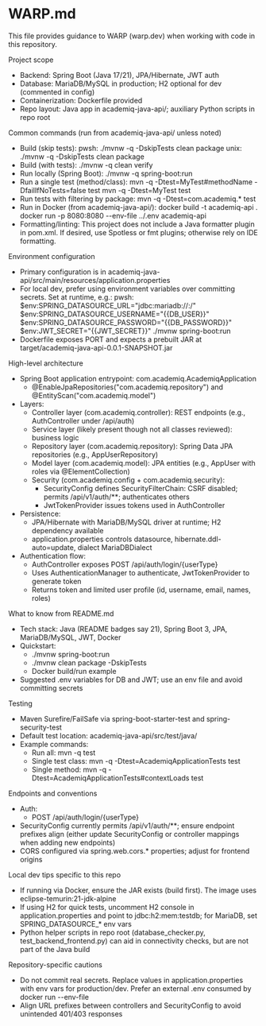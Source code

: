 # WARP.md

This file provides guidance to WARP (warp.dev) when working with code in this repository.

Project scope
- Backend: Spring Boot (Java 17/21), JPA/Hibernate, JWT auth
- Database: MariaDB/MySQL in production; H2 optional for dev (commented in config)
- Containerization: Dockerfile provided
- Repo layout: Java app in academiq-java-api/; auxiliary Python scripts in repo root

Common commands (run from academiq-java-api/ unless noted)
- Build (skip tests):
  pwsh: ./mvnw -q -DskipTests clean package
  unix: ./mvnw -q -DskipTests clean package
- Build (with tests):
  ./mvnw -q clean verify
- Run locally (Spring Boot):
  ./mvnw -q spring-boot:run
- Run a single test (method/class):
  mvn -q -Dtest=MyTest#methodName -DfailIfNoTests=false test
  mvn -q -Dtest=MyTest test
- Run tests with filtering by package:
  mvn -q -Dtest=com.academiq.* test
- Run in Docker (from academiq-java-api/):
  docker build -t academiq-api .
  docker run -p 8080:8080 --env-file ../.env academiq-api
- Formatting/linting:
  This project does not include a Java formatter plugin in pom.xml. If desired, use Spotless or fmt plugins; otherwise rely on IDE formatting.

Environment configuration
- Primary configuration is in academiq-java-api/src/main/resources/application.properties
- For local dev, prefer using environment variables over committing secrets. Set at runtime, e.g.:
  pwsh: $env:SPRING_DATASOURCE_URL="jdbc:mariadb://<host>:<port>/<db>"
        $env:SPRING_DATASOURCE_USERNAME="{{DB_USER}}"
        $env:SPRING_DATASOURCE_PASSWORD="{{DB_PASSWORD}}"
        $env:JWT_SECRET="{{JWT_SECRET}}"
        ./mvnw spring-boot:run
- Dockerfile exposes PORT and expects a prebuilt JAR at target/academiq-java-api-0.0.1-SNAPSHOT.jar

High-level architecture
- Spring Boot application entrypoint: com.academiq.AcademiqApplication
  - @EnableJpaRepositories("com.academiq.repository") and @EntityScan("com.academiq.model")
- Layers:
  - Controller layer (com.academiq.controller): REST endpoints (e.g., AuthController under /api/auth)
  - Service layer (likely present though not all classes reviewed): business logic
  - Repository layer (com.academiq.repository): Spring Data JPA repositories (e.g., AppUserRepository)
  - Model layer (com.academiq.model): JPA entities (e.g., AppUser with roles via @ElementCollection)
  - Security (com.academiq.config + com.academiq.security):
    - SecurityConfig defines SecurityFilterChain: CSRF disabled; permits /api/v1/auth/**; authenticates others
    - JwtTokenProvider issues tokens used in AuthController
- Persistence:
  - JPA/Hibernate with MariaDB/MySQL driver at runtime; H2 dependency available
  - application.properties controls datasource, hibernate.ddl-auto=update, dialect MariaDBDialect
- Authentication flow:
  - AuthController exposes POST /api/auth/login/{userType}
  - Uses AuthenticationManager to authenticate, JwtTokenProvider to generate token
  - Returns token and limited user profile (id, username, email, names, roles)

What to know from README.md
- Tech stack: Java (README badges say 21), Spring Boot 3, JPA, MariaDB/MySQL, JWT, Docker
- Quickstart:
  - ./mvnw spring-boot:run
  - ./mvnw clean package -DskipTests
  - Docker build/run example
- Suggested .env variables for DB and JWT; use an env file and avoid committing secrets

Testing
- Maven Surefire/FailSafe via spring-boot-starter-test and spring-security-test
- Default test location: academiq-java-api/src/test/java/
- Example commands:
  - Run all: mvn -q test
  - Single test class: mvn -q -Dtest=AcademiqApplicationTests test
  - Single method: mvn -q -Dtest=AcademiqApplicationTests#contextLoads test

Endpoints and conventions
- Auth:
  - POST /api/auth/login/{userType}
- SecurityConfig currently permits /api/v1/auth/**; ensure endpoint prefixes align (either update SecurityConfig or controller mappings when adding new endpoints)
- CORS configured via spring.web.cors.* properties; adjust for frontend origins

Local dev tips specific to this repo
- If running via Docker, ensure the JAR exists (build first). The image uses eclipse-temurin:21-jdk-alpine
- If using H2 for quick tests, uncomment H2 console in application.properties and point to jdbc:h2:mem:testdb; for MariaDB, set SPRING_DATASOURCE_* env vars
- Python helper scripts in repo root (database_checker.py, test_backend_frontend.py) can aid in connectivity checks, but are not part of the Java build

Repository-specific cautions
- Do not commit real secrets. Replace values in application.properties with env vars for production/dev. Prefer an external .env consumed by docker run --env-file
- Align URL prefixes between controllers and SecurityConfig to avoid unintended 401/403 responses

